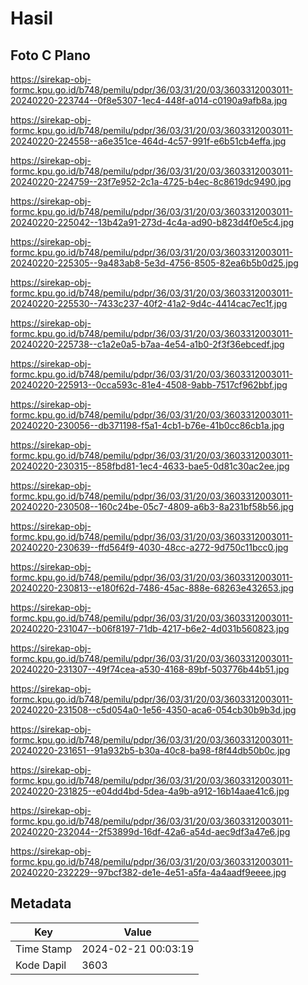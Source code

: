 # Hasil

## Foto C Plano

https://sirekap-obj-formc.kpu.go.id/b748/pemilu/pdpr/36/03/31/20/03/3603312003011-20240220-223744--0f8e5307-1ec4-448f-a014-c0190a9afb8a.jpg

https://sirekap-obj-formc.kpu.go.id/b748/pemilu/pdpr/36/03/31/20/03/3603312003011-20240220-224558--a6e351ce-464d-4c57-991f-e6b51cb4effa.jpg

https://sirekap-obj-formc.kpu.go.id/b748/pemilu/pdpr/36/03/31/20/03/3603312003011-20240220-224759--23f7e952-2c1a-4725-b4ec-8c8619dc9490.jpg

https://sirekap-obj-formc.kpu.go.id/b748/pemilu/pdpr/36/03/31/20/03/3603312003011-20240220-225042--13b42a91-273d-4c4a-ad90-b823d4f0e5c4.jpg

https://sirekap-obj-formc.kpu.go.id/b748/pemilu/pdpr/36/03/31/20/03/3603312003011-20240220-225305--9a483ab8-5e3d-4756-8505-82ea6b5b0d25.jpg

https://sirekap-obj-formc.kpu.go.id/b748/pemilu/pdpr/36/03/31/20/03/3603312003011-20240220-225530--7433c237-40f2-41a2-9d4c-4414cac7ec1f.jpg

https://sirekap-obj-formc.kpu.go.id/b748/pemilu/pdpr/36/03/31/20/03/3603312003011-20240220-225738--c1a2e0a5-b7aa-4e54-a1b0-2f3f36ebcedf.jpg

https://sirekap-obj-formc.kpu.go.id/b748/pemilu/pdpr/36/03/31/20/03/3603312003011-20240220-225913--0cca593c-81e4-4508-9abb-7517cf962bbf.jpg

https://sirekap-obj-formc.kpu.go.id/b748/pemilu/pdpr/36/03/31/20/03/3603312003011-20240220-230056--db371198-f5a1-4cb1-b76e-41b0cc86cb1a.jpg

https://sirekap-obj-formc.kpu.go.id/b748/pemilu/pdpr/36/03/31/20/03/3603312003011-20240220-230315--858fbd81-1ec4-4633-bae5-0d81c30ac2ee.jpg

https://sirekap-obj-formc.kpu.go.id/b748/pemilu/pdpr/36/03/31/20/03/3603312003011-20240220-230508--160c24be-05c7-4809-a6b3-8a231bf58b56.jpg

https://sirekap-obj-formc.kpu.go.id/b748/pemilu/pdpr/36/03/31/20/03/3603312003011-20240220-230639--ffd564f9-4030-48cc-a272-9d750c11bcc0.jpg

https://sirekap-obj-formc.kpu.go.id/b748/pemilu/pdpr/36/03/31/20/03/3603312003011-20240220-230813--e180f62d-7486-45ac-888e-68263e432653.jpg

https://sirekap-obj-formc.kpu.go.id/b748/pemilu/pdpr/36/03/31/20/03/3603312003011-20240220-231047--b06f8197-71db-4217-b6e2-4d031b560823.jpg

https://sirekap-obj-formc.kpu.go.id/b748/pemilu/pdpr/36/03/31/20/03/3603312003011-20240220-231307--49f74cea-a530-4168-89bf-503776b44b51.jpg

https://sirekap-obj-formc.kpu.go.id/b748/pemilu/pdpr/36/03/31/20/03/3603312003011-20240220-231508--c5d054a0-1e56-4350-aca6-054cb30b9b3d.jpg

https://sirekap-obj-formc.kpu.go.id/b748/pemilu/pdpr/36/03/31/20/03/3603312003011-20240220-231651--91a932b5-b30a-40c8-ba98-f8f44db50b0c.jpg

https://sirekap-obj-formc.kpu.go.id/b748/pemilu/pdpr/36/03/31/20/03/3603312003011-20240220-231825--e04dd4bd-5dea-4a9b-a912-16b14aae41c6.jpg

https://sirekap-obj-formc.kpu.go.id/b748/pemilu/pdpr/36/03/31/20/03/3603312003011-20240220-232044--2f53899d-16df-42a6-a54d-aec9df3a47e6.jpg

https://sirekap-obj-formc.kpu.go.id/b748/pemilu/pdpr/36/03/31/20/03/3603312003011-20240220-232229--97bcf382-de1e-4e51-a5fa-4a4aadf9eeee.jpg


## Metadata

| Key        | Value               |
| ---------- | ------------------- |
| Time Stamp | 2024-02-21 00:03:19 |
| Kode Dapil | 3603                |



